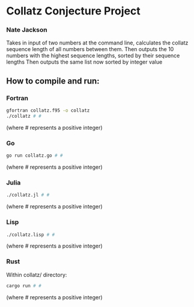 # Collatz Conjecture Project
### Nate Jackson
Takes in input of two numbers at the command line, calculates the collatz sequence length of all numbers between them.
Then outputs the 10 numbers with the highest sequence lengths, sorted by their sequence lengths
Then outputs the same list now sorted by integer value
## How to compile and run:
### Fortran
```bash
gfortran collatz.f95 -o collatz
./collatz # #
```
(where # represents a positive integer)
### Go
```bash
go run collatz.go # #
```
(where # represents a positive integer)
### Julia
```bash
./collatz.jl # #
```
(where # represents a positive integer)
### Lisp
```bash
./collatz.lisp # #
```
(where # represents a positive integer)
### Rust
Within collatz/ directory:
```bash
cargo run # #
```
(where # represents a positive integer)
